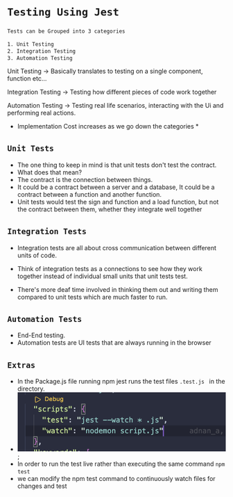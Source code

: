 # ```Testing Using Jest```

`` Tests can be Grouped into 3 categories ``

```
1. Unit Testing
2. Integration Testing
3. Automation Testing
```

Unit Testing -> 
Basically translates to testing on a single component, function etc...

Integration Testing ->
Testing how different pieces of code work together 

Automation Testing -> 
Testing real life scenarios, interacting with the Ui and performing real actions.

* Implementation Cost increases as we go down the categories *
  
## `` Unit Tests ``

* The one thing to keep in mind is that unit tests don't test the contract.
* What does that mean?
* The contract is the connection between things.
* It could be a contract between a server and a database, It could  be a contract between a function and another function.
* Unit tests would test the sign and function and a load function, but not the contract between them,
whether they integrate well together

## `` Integration Tests ``

- Integration tests are all about cross communication between different units of code.
- Think of integration tests as a connections to see how they work together instead of individual small units that unit tests test.
  
- There's more deaf time involved in thinking them out and writing them compared to unit tests which are much faster to run.
  
## `` Automation Tests ``

- End-End testing. 
- Automation tests are UI tests that are always running in the browser

## ``` Extras ```

- In the Package.js file running npm jest runs the test files ```.test.js ``` in the directory.
- ![test Script in Package.json](./images/test_package_scripts.png);
- In order to run the test live rather than executing the same command ``` npm test ```
- we can modify the npm test command to continuously watch files for changes and test
